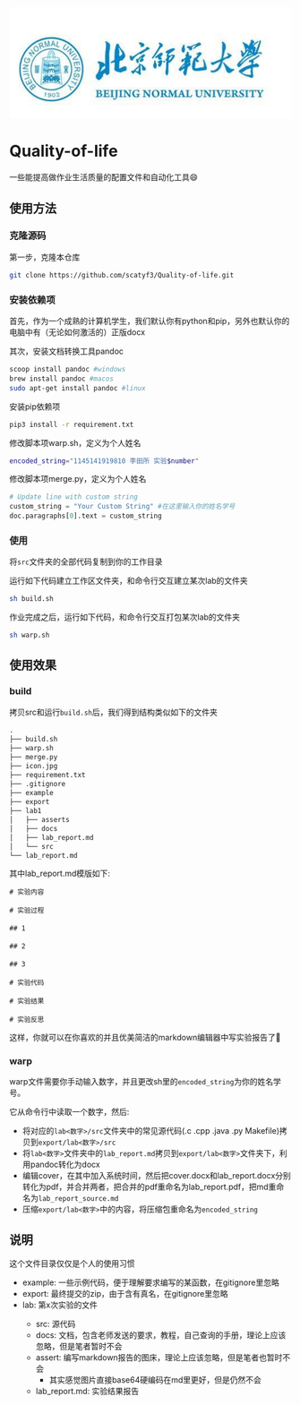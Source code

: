 ![上这个学校上的](src/icon.jpg)

# Quality-of-life
一些能提高做作业生活质量的配置文件和自动化工具😄

## 使用方法

### 克隆源码

第一步，克隆本仓库

```sh
git clone https://github.com/scatyf3/Quality-of-life.git
```

### 安装依赖项

首先，作为一个成熟的计算机学生，我们默认你有python和pip，另外也默认你的电脑中有（无论如何激活的）正版docx

其次，安装文档转换工具pandoc

```sh
scoop install pandoc #windows
brew install pandoc #macos
sudo apt-get install pandoc #linux
```

安装pip依赖项

```sh
pip3 install -r requirement.txt
```

修改脚本项warp.sh，定义为个人姓名
```sh
encoded_string="1145141919810 李田所 实验$number"
```

修改脚本项merge.py，定义为个人姓名
```py
# Update line with custom string
custom_string = "Your Custom String" #在这里输入你的姓名学号
doc.paragraphs[0].text = custom_string
```

### 使用

将`src`文件夹的全部代码复制到你的工作目录

运行如下代码建立工作区文件夹，和命令行交互建立某次lab的文件夹
```sh
sh build.sh
```

作业完成之后，运行如下代码，和命令行交互打包某次lab的文件夹

```sh
sh warp.sh
```

## 使用效果

### build

拷贝src和运行`build.sh`后，我们得到结构类似如下的文件夹

```
.
├── build.sh
├── warp.sh
├── merge.py
├── icon.jpg
├── requirement.txt
├── .gitignore
├── example
├── export
├── lab1
│   ├── asserts
│   ├── docs
│   ├── lab_report.md
│   └── src
└── lab_report.md

```

其中lab_report.md模版如下:


```
# 实验内容

# 实验过程

## 1

## 2

## 3

# 实验代码

# 实验结果

# 实验反思
```

这样，你就可以在你喜欢的并且优美简洁的markdown编辑器中写实验报告了🎉

### warp

warp文件需要你手动输入数字，并且更改sh里的`encoded_string`为你的姓名学号。

它从命令行中读取一个数字，然后:
* 将对应的`lab<数字>/src`文件夹中的常见源代码(.c .cpp .java .py Makefile)拷贝到`export/lab<数字>/src`
* 将`lab<数字>`文件夹中的`lab_report.md`拷贝到`export/lab<数字>`文件夹下，利用pandoc转化为docx
* 编辑cover，在其中加入系统时间，然后把cover.docx和lab_report.docx分别转化为pdf，并合并两者，把合并的pdf重命名为lab_report.pdf，把md重命名为`lab_report_source.md`
* 压缩`export/lab<数字>`中的内容，将压缩包重命名为`encoded_string`


## 说明
这个文件目录仅仅是个人的使用习惯

* example: 一些示例代码，便于理解要求编写的某函数，在gitignore里忽略
* export: 最终提交的zip，由于含有真名，在gitignore里忽略
* lab<number>: 第x次实验的文件
    * src: 源代码
    * docs: 文档，包含老师发送的要求，教程，自己查询的手册，理论上应该忽略，但是笔者暂时不会
    * assert: 编写markdown报告的图床，理论上应该忽略，但是笔者也暂时不会
        * 其实感觉图片直接base64硬编码在md里更好，但是仍然不会 
    * lab_report.md: 实验结果报告



